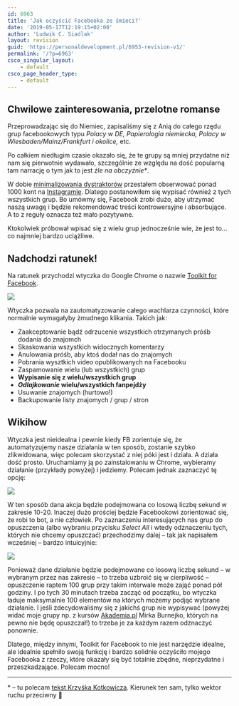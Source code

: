 ```yaml
---
id: 6963
title: 'Jak oczyścić Facebooka ze śmieci?'
date: '2019-05-17T12:19:15+02:00'
author: 'Ludwik C. Siadlak'
layout: revision
guid: 'https://personaldevelopment.pl/6953-revision-v1/'
permalink: '/?p=6963'
csco_singular_layout:
    - default
csco_page_header_type:
    - default
---
```


## Chwilowe zainteresowania, przelotne romanse

Przeprowadzając się do Niemiec, zapisaliśmy się z Anią do całego rzędu grup facebookowych typu *Polacy w DE, Papierologia niemiecka, Polacy w Wiesbaden/Mainz/Frankfurt i okolice,* etc.

Po całkiem niedługim czasie okazało się, że te grupy są mniej przydatne niż nam się pierwotnie wydawało, szczególnie ze względu na dość popularną tam narrację o tym jak to jest *źle na obczyźnie\**.

W dobie [minimalizowania dystraktorów](https://personaldevelopment.pl/podcast015/) przestałem obserwować ponad 1000 kont na [Instagramie](http://instagram.com/ludwikc). Dlatego postanowiłem się wypisać również z tych wszystkich grup. Bo umówmy się, Facebook zrobi dużo, aby utrzymać naszą uwagę i będzie rekomendować treści kontrowersyjne i absorbujące. A to z reguły oznacza też mało pozytywne.

Ktokolwiek próbował wpisać się z wielu grup jednocześnie wie, że jest to… co najmniej bardzo uciążliwe.

## Nadchodzi ratunek!

Na ratunek przychodzi wtyczka do Google Chrome o nazwie [Toolkit for Facebook](https://chrome.google.com/webstore/detail/toolkit-for-fb/fcachklhcihfinmagjnlomehfdhndhep).

[![](https://personaldevelopment.pl/wp-content/uploads/2019/05/toolkit-for-facebook-800x255.png)](https://chrome.google.com/webstore/detail/toolkit-for-fb/fcachklhcihfinmagjnlomehfdhndhep)

Wtyczka pozwala na zautomatyzowanie całego wachlarza czynności, które normalnie wymagałyby żmudnego klikania. Takich jak:

- Zaakceptowanie bądź odrzucenie wszystkich otrzymanych próśb dodania do znajomch
- Skaskowania wszystkich widocznych komentarzy
- Anulowania próśb, aby ktoś dodał nas do znajomych
- Pobrania wysztkich video opublikowanych na Facebooku
- Zaspamowanie wielu (lub wszystkich) grup
- **Wypisanie się z wielu/wszystkich grup**
- ***Odlajkowanie* wielu/wszystkich fanpejdży**
- Usuwanie znajomych (hurtowo!)
- Backupowanie listy znajomych / grup / stron

## Wikihow

Wtyczka jest nieidealna i pewnie kiedy FB zorientuje się, że automatyzujemy nasze działania w ten sposób, zostanie szybko zlikwidowana, więc polecam skorzystać z niej póki jest i działa. A działa dość prosto. Uruchamiamy ją po zainstalowaniu w Chrome, wybieramy działanie (przykłady powyżej) i jedziemy. Polecam jednak zaznaczyć tę opcję:

![](https://personaldevelopment.pl/wp-content/uploads/2019/05/toolkit-for-facebook-screen-800x884.png)

W ten sposób dana akcja będzie podejmowana co losową liczbę sekund w zakresie 10-20. Inaczej dużo prościej będzie Facebookowi zorientować się, że robi to bot, a nie człowiek. Po zaznaczeniu interesujących nas grup do opuszczenia (albo wybraniu przycisku *Select All* i wtedy odznaczeniu tych, których nie chcemy opuszczać) przechodzimy dalej – tak jak napisałem wcześniej – bardzo intuicyjnie:

![](https://personaldevelopment.pl/wp-content/uploads/2019/05/toolkit-for-facebook-screen2-1-800x648.png)

Ponieważ dane działanie będzie podejmowane co losową liczbę sekund – w wybranym przez nas zakresie – to trzeba uzbroić się w cierpliwość – opuszczenie raptem 100 grup przy takim interwale może zająć ponad pół godziny. I po tych 30 minutach trzeba zacząć od początku, bo wtyczka ładuje maksymalnie 100 elementów na których możemy podjąć wybrane działanie. I jeśli zdecydowaliśmy się z jakichś grup nie wypisywać (powyżej widać moje grupy np. z kursów [Akademia.pl](http://akademia.pl) Mirka Burnejko, których na pewno nie będę opuszczał!) to trzeba je za każdym razem odznaczyć ponownie.

Dlatego, między innymi, Toolkit for Facebook to nie jest narzędzie idealne, ale idealnie spełniło swoją funkcję i bardzo solidnie oczyściło mojego Facebooka z rzeczy, które okazały się być totalnie zbędne, nieprzydatne i przeszkadzające. Polecam mocno!

---

\* – tu polecam [tekst Krzyśka Kotkowicza](https://kotkowicz.pl/2015/05/24/spierdalaj-ino-w-podskokach/). Kierunek ten sam, tylko wektor ruchu przeciwny 🙂